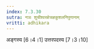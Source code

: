```yaml
---
index: 7.3.30
sutra: नञः शुचीश्वरक्षेत्रज्ञकुशलनिपुणानाम्
vritti: adhikara
---
```


 अङ्गस्य [6।4।1]  उत्तरपदस्य [7।3।10] 